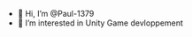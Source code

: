 - 👋 Hi, I’m @Paul-1379
- 👀 I’m interested in Unity Game devloppement

<!---
Paul-1379/Paul-1379 is a ✨ special ✨ repository because its `README.md` (this file) appears on your GitHub profile.
You can click the Preview link to take a look at your changes.
--->
